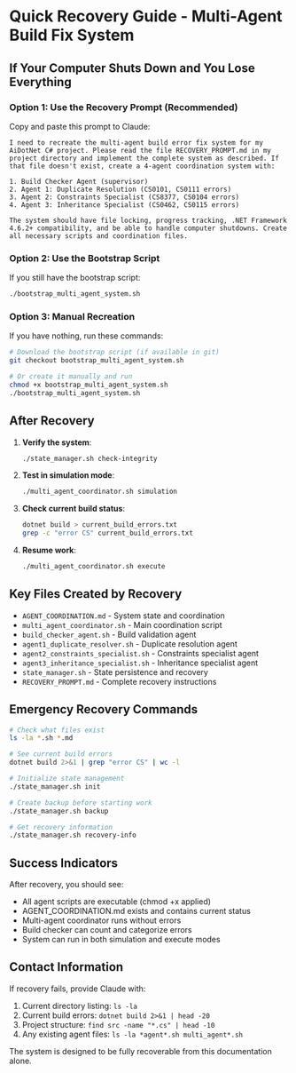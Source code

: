 # Quick Recovery Guide - Multi-Agent Build Fix System

## If Your Computer Shuts Down and You Lose Everything

### Option 1: Use the Recovery Prompt (Recommended)
Copy and paste this prompt to Claude:

```
I need to recreate the multi-agent build error fix system for my AiDotNet C# project. Please read the file RECOVERY_PROMPT.md in my project directory and implement the complete system as described. If that file doesn't exist, create a 4-agent coordination system with:

1. Build Checker Agent (supervisor)
2. Agent 1: Duplicate Resolution (CS0101, CS0111 errors)  
3. Agent 2: Constraints Specialist (CS8377, CS0104 errors)
4. Agent 3: Inheritance Specialist (CS0462, CS0115 errors)

The system should have file locking, progress tracking, .NET Framework 4.6.2+ compatibility, and be able to handle computer shutdowns. Create all necessary scripts and coordination files.
```

### Option 2: Use the Bootstrap Script
If you still have the bootstrap script:

```bash
./bootstrap_multi_agent_system.sh
```

### Option 3: Manual Recreation
If you have nothing, run these commands:

```bash
# Download the bootstrap script (if available in git)
git checkout bootstrap_multi_agent_system.sh

# Or create it manually and run
chmod +x bootstrap_multi_agent_system.sh
./bootstrap_multi_agent_system.sh
```

## After Recovery

1. **Verify the system**:
   ```bash
   ./state_manager.sh check-integrity
   ```

2. **Test in simulation mode**:
   ```bash
   ./multi_agent_coordinator.sh simulation
   ```

3. **Check current build status**:
   ```bash
   dotnet build > current_build_errors.txt
   grep -c "error CS" current_build_errors.txt
   ```

4. **Resume work**:
   ```bash
   ./multi_agent_coordinator.sh execute
   ```

## Key Files Created by Recovery

- `AGENT_COORDINATION.md` - System state and coordination
- `multi_agent_coordinator.sh` - Main coordination script
- `build_checker_agent.sh` - Build validation agent
- `agent1_duplicate_resolver.sh` - Duplicate resolution agent
- `agent2_constraints_specialist.sh` - Constraints specialist agent  
- `agent3_inheritance_specialist.sh` - Inheritance specialist agent
- `state_manager.sh` - State persistence and recovery
- `RECOVERY_PROMPT.md` - Complete recovery instructions

## Emergency Recovery Commands

```bash
# Check what files exist
ls -la *.sh *.md

# See current build errors
dotnet build 2>&1 | grep "error CS" | wc -l

# Initialize state management
./state_manager.sh init

# Create backup before starting work
./state_manager.sh backup

# Get recovery information
./state_manager.sh recovery-info
```

## Success Indicators

After recovery, you should see:
- All agent scripts are executable (chmod +x applied)
- AGENT_COORDINATION.md exists and contains current status
- Multi-agent coordinator runs without errors
- Build checker can count and categorize errors
- System can run in both simulation and execute modes

## Contact Information

If recovery fails, provide Claude with:
1. Current directory listing: `ls -la`
2. Current build errors: `dotnet build 2>&1 | head -20`
3. Project structure: `find src -name "*.cs" | head -10`
4. Any existing agent files: `ls -la *agent*.sh multi_agent*.sh`

The system is designed to be fully recoverable from this documentation alone.
